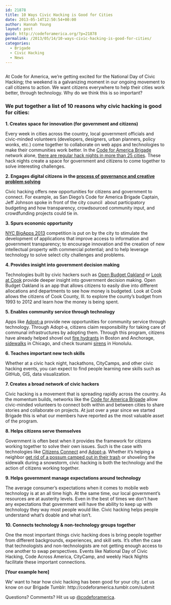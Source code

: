 ```yaml
---
id: 21878
title: 10 Ways Civic Hacking is Good for Cities
date: 2013-05-14T12:50:54+00:00
author: Hannah Young
layout: post
guid: http://codeforamerica.org/?p=21878
permalink: /2013/05/14/10-ways-civic-hacking-is-good-for-cities/
categories:
  - Brigade
  - Civic Hacking
  - News
---
```

<p dir="ltr">
  <a href="http://codeforamerica.org/wp-content/uploads/2013/05/logo2.png"><img class="alignleft size-full wp-image-21894" title="logo" src="http://codeforamerica.org/wp-content/uploads/2013/05/logo2.png" alt="" /></a>
</p>

<p dir="ltr">
  At Code for America, we’re getting excited for the National Day of Civic Hacking; the weekend is a galvanizing moment in our ongoing movement to call citizens to action. We want citizens everywhere to help their cities work better, through technology. Why do we think this is so important?
</p>

### We put together a list of 10 reasons why civic hacking is good for cities:

<p dir="ltr">
  <strong>1. Creates space for innovation (for government and citizens)</strong>
</p>

<p dir="ltr">
  Every week in cities across the country, local government officials and civic-minded volunteers (developers, designers, urban planners, policy wonks, etc.) come together to collaborate on web apps and technologies to make their communities work better. In the <a href="http://brigade.codeforamerica.org">Code for America Brigade</a> network alone, <a href="http://brigade.codeforamerica.org/forums">there are regular hack nights in more than 25 cities</a>. These hack nights create a space for government and citizens to come together to solve interesting challenges.
</p>

<p dir="ltr">
  <strong>2. Engages digital citizens in the <a href="http://codeforamerica.org/2013/02/27/code-across-san-diego/">process of governance and creative problem solving</a></strong>
</p>

<p dir="ltr">
  Civic hacking offers new opportunities for citizens and government to connect. For example, as San Diego’s Code for America Brigade Captain, Jeff Johnson spoke in front of the city council  about participatory budgeting and how transparency, crowdsourced community input, and crowdfunding projects could tie in.
</p>

<p dir="ltr">
  <strong>3. Spurs economic opportunity</strong>
</p>

<p dir="ltr">
  <a href="http://nycbigapps.com/">NYC BigApps 2013</a> competition is put on by the city to stimulate the development of applications that improve access to information and government transparency; to encourage innovation and the creation of new intellectual property with commercial potential; and to help leverage technology to solve select city challenges and problems.
</p>

<p dir="ltr">
  <strong>4. Provides insight into government decision making</strong>
</p>

<p dir="ltr">
  Technologies built by civic hackers such as <a href="http://openbudgetoakland.org/">Open Budget Oakland</a> or <a href="http://lookatcook.com/">Look at Cook</a> provide deeper insight into government decision making. Open Budget Oakland is an app that allows citizens to easily dive into different allocations and departments to see how money is budgeted. Look at Cook allows the citizens of Cook County, Ill. to explore the county’s budget from 1993 to 2012 and learn how the money is being spent.
</p>

<p dir="ltr">
  <strong>5. Enables community service through technology</strong>
</p>

<p dir="ltr">
  Apps like <a href="http://adoptahydrant.org/">Adopt-a</a> provide new opportunities for community service through technology. Through Adopt-a, citizens claim responsibility for taking care of communal infrastructures by adopting them. Through this program, citizens have already helped shovel out <a href="http://adoptahydrant.org/">fire hydrants</a> in Boston and Anchorage, <a href="http://www.adoptasidewalk.org/">sidewalks</a> in Chicago, and check tsunami <a href="http://sirens.honolulu.gov/">sirens</a> in Honolulu.
</p>

<p dir="ltr">
  <strong>6. Teaches important new tech skills</strong>
</p>

<p dir="ltr">
  Whether at a civic hack night, hackathons, CityCamps, and other civic hacking events, you can expect to find people learning new skills such as GitHub, GIS, data visualization.
</p>

<p dir="ltr">
  <strong>7. Creates a broad network of civic hackers</strong>
</p>

<p dir="ltr">
  Civic hacking is a movement that is spreading rapidly across the country. As the momentum builds, networks like the <a href="https://groups.google.com/a/codeforamerica.org/forum/#!forum/brigade">Code for America Brigade</a> allow civic-minded volunteers to connect both within and between cities to share stories and collaborate on projects. At just over a year since we started Brigade this is what our members have reported as the most valuable asset of the program.
</p>

<p dir="ltr">
  <strong>8. Helps citizens serve themselves</strong>
</p>

<p dir="ltr">
  Government is often best when it provides the framework for citizens working together to solve their own issues. Such is the case with technologies like <a href="http://www.cityofboston.gov/doit/apps/citizensconnect.asp">Citizens Connect</a> and <a href="http://adoptahydrant.org/">Adopt-a</a>. Whether it’s helping a neighbor <a href="http://www.ted.com/talks/jennifer_pahlka_coding_a_better_government.html">get rid of a possum camped out in their trash</a> or shoveling the sidewalk during a snowstorm, civic hacking is both the technology and the action of citizens working together.
</p>

<p dir="ltr">
  <strong>9. Helps government manage expectations around technology</strong>
</p>

<p dir="ltr">
  The average consumer’s expectations when it comes to mobile web technology is at an all time high. At the same time, our local government’s resources are at austerity levels. Even in the best of times we don’t have any expectations that government will have the ability to keep up with technology they way most people would like. Civic hacking helps people understand what’s doable and what isn’t.
</p>

<p dir="ltr">
  <strong>10. Connects technology & non-technology groups together</strong>
</p>

<p dir="ltr">
  One the most important things civic hacking does is bring people together from different backgrounds, experiences, and skill sets. It’s often the case that technologists and non-technologists are not getting enough access to one another to swap perspectives. Events like National Day of Civic Hacking, Code Across America, CityCamp, and weekly Hack Nights facilitate these important connections.
</p>

<p dir="ltr">
  <strong>[Your example here]</strong>
</p>

<p dir="ltr">
  We’ want to hear how civic hacking has been good for your city. Let us know on our Brigade Tumblr: http://codeforamerica.tumblr.com/submit
</p>

<p dir="ltr">
  Questions? Comments? Hit us up <a href="http://twitter.com/codeforamerica" target="_blank">@codeforamerica</a>.
</p>